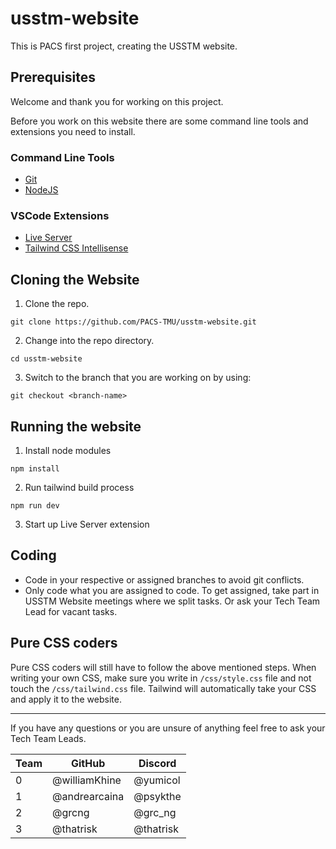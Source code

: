 # usstm-website
This is PACS first project, creating the USSTM website.

## Prerequisites
Welcome and thank you for working on this project.

Before you work on this website there are some command line tools and extensions you need to install.

### Command Line Tools
- [Git](https://git-scm.com/book/en/v2/Getting-Started-Installing-Git)
- [NodeJS](https://nodejs.org/en/download)

### VSCode Extensions
- [Live Server](https://marketplace.visualstudio.com/items?itemName=ritwickdey.LiveServer)
- [Tailwind CSS Intellisense](https://marketplace.visualstudio.com/items?itemName=bradlc.vscode-tailwindcss)

## Cloning the Website
1. Clone the repo.
```
git clone https://github.com/PACS-TMU/usstm-website.git
```
2. Change into the repo directory.
```
cd usstm-website
```
3. Switch to the branch that you are working on by using:
```
git checkout <branch-name>
```

## Running the website
1. Install node modules
```
npm install
```
2. Run tailwind build process
```
npm run dev
```
3. Start up Live Server extension

## Coding
- Code in your respective or assigned branches to avoid git conflicts.
- Only code what you are assigned to code. To get assigned, take part in USSTM Website meetings where we split tasks. Or ask your Tech Team Lead for vacant tasks.

## Pure CSS coders
Pure CSS coders will still have to follow the above mentioned steps. When writing your own CSS, make sure you write in `/css/style.css` file and not touch the `/css/tailwind.css` file. Tailwind will automatically take your CSS and apply it to the website.

-----------------------------------------------------------

If you have any questions or you are unsure of anything feel free to ask your Tech Team Leads.

Team | GitHub | Discord
-|-|-
0 | @williamKhine | @yumicol
1 | @andrearcaina | @psykthe
2 | @grcng | @grc_ng
3 | @thatrisk | @thatrisk 
